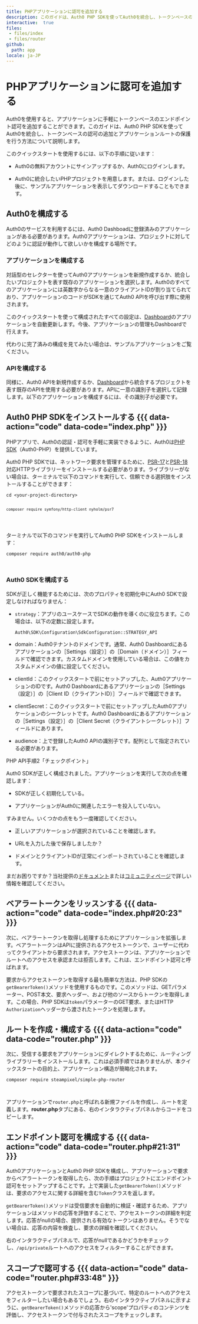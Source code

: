 ```yaml
---
title: PHPアプリケーションに認可を追加する
description: このガイドは、Auth0 PHP SDKを使ってAuth0を統合し、トークンベースの認可の追加とアプリケーションルートの保護を行う方法について説明します。
interactive:  true
files:
 - files/index
 - files/router
github:
  path: app
locale: ja-JP
---
```


# PHPアプリケーションに認可を追加する


<p>Auth0を使用すると、アプリケーションに手軽にトークンベースのエンドポイント認可を追加することができます。このガイドは、Auth0 PHP SDKを使ってAuth0を統合し、トークンベースの認可の追加とアプリケーションルートの保護を行う方法について説明します。</p><p>このクイックスタートを使用するには、以下の手順に従います：</p><ul><li><p>Auth0の無料アカウントにサインアップするか、Auth0にログインします。</p></li><li><p>Auth0に統合したいPHPプロジェクトを用意します。または、ログインした後に、サンプルアプリケーションを表示してダウンロードすることもできます。</p></li></ul><p></p><p></p>

## Auth0を構成する


<p>Auth0のサービスを利用するには、Auth0 Dashboadに登録済みのアプリケーションがある必要があります。Auth0アプリケーションは、プロジェクトに対してどのように認証が動作して欲しいかを構成する場所です。</p><h3>アプリケーションを構成する</h3><p>対話型のセレクターを使ってAuth0アプリケーションを新規作成するか、統合したいプロジェクトを表す既存のアプリケーションを選択します。Auth0のすべてのアプリケーションには英数字からなる一意のクライアントIDが割り当てられており、アプリケーションのコードがSDKを通じてAuth0 APIを呼び出す際に使用されます。</p><p>このクイックスタートを使って構成されたすべての設定は、<a href="https://manage.auth0.com/#/" target="_blank" rel="noreferrer noopener">Dashboard</a>のアプリケーションを自動更新します。今後、アプリケーションの管理もDashboardで行えます。</p><p>代わりに完了済みの構成を見てみたい場合は、サンプルアプリケーションをご覧ください。</p><h3>APIを構成する</h3><p>同様に、Auth0 APIを新規作成するか、<a href="https://manage.auth0.com/#/" target="_blank" rel="noreferrer noopener">Dashboard</a>から統合するプロジェクトを表す既存のAPIを使用する必要があります。APIに一意の識別子を選択して記録します。以下のアプリケーションを構成するには、その識別子が必要です。</p>

## Auth0 PHP SDKをインストールする {{{ data-action="code" data-code="index.php" }}}


<p>PHPアプリで、Auth0の認証・認可を手軽に実装できるように、Auth0は<a href="https://github.com/auth0/auth0-PHP" target="_blank" rel="noreferrer noopener">PHP SDK</a>（Auth0-PHP）を提供しています。</p><p>Auth0 PHP SDKでは、ネットワーク要求を管理するために、<a href="https://www.php-fig.org/psr/psr-17/" target="_blank" rel="noreferrer noopener">PSR-17</a>と<a href="https://www.php-fig.org/psr/psr-18/" target="_blank" rel="noreferrer noopener">PSR-18</a>対応HTTPライブラリーをインストールする必要があります。ライブラリーがない場合は、ターミナルで以下のコマンドを実行して、信頼できる選択肢をインストールすることができます：</p><p><pre><code class="language-powershell">cd &lt;your-project-directory&gt;

    composer require symfony/http-client nyholm/psr7

</code></pre>

</p><p>ターミナルで以下のコマンドを実行してAuth0 PHP SDKをインストールします：</p><p><pre><code class="language-powershell">composer require auth0/auth0-php

</code></pre>

</p><h3>Auth0 SDKを構成する</h3><p>SDKが正しく機能するためには、次のプロパティを初期化中にAuth0 SDKで設定しなければなりません：</p><ul><li><p><code>strategy</code>：アプリのユースケースでSDKの動作を導くのに役立ちます。この場合は、以下の定数に設定します。</p><p><code>Auth0\SDK\Configuration\SdkConfiguration::STRATEGY_API</code></p></li><li><p>domain：Auth0テナントのドメインです。通常、Auth0 Dashboardにあるアプリケーションの［Settings（設定）］の［Domain（ドメイン）］フィールドで確認できます。カスタムドメインを使用している場合は、この値をカスタムドメインの値に設定してください。</p></li><li><p>clientId：このクイックスタートで前にセットアップした、Auth0アプリケーションのIDです。Auth0 Dashboardにあるアプリケーションの［Settings（設定）］の［Client ID（クライアントID）］フィールドで確認できます。</p></li><li><p>clientSecret：このクイックスタートで前にセットアップしたAuth0アプリケーションのシークレットです。Auth0 Dashboardにあるアプリケーションの［Settings（設定）］の［Client Secret（クライアントシークレット）］フィールドにあります。</p></li><li><p>audience：上で登録したAuth0 APIの識別子です。配列として指定されている必要があります。</p></li></ul><p><div class="checkpoint">PHP API手順2「チェックポイント」 <div class="checkpoint-default"><p>Auth0 SDKが正しく構成されました。アプリケーションを実行して次の点を確認します：</p><ul><li><p>SDKが正しく初期化している。</p></li><li><p>アプリケーションがAuth0に関連したエラーを投入していない。</p></li></ul><p></p></div>

  <div class="checkpoint-success"></div>

  <div class="checkpoint-failure"><p>すみません。いくつかの点をもう一度確認してください。</p><ul><li><p>正しいアプリケーションが選択されていることを確認します。</p></li><li><p>URLを入力した後で保存しましたか？</p></li><li><p>ドメインとクライアントIDが正常にインポートされていることを確認します。</p></li></ul><p>まだお困りですか？当社提供の<a href="https://auth0.com/docs" target="_blank" >ドキュメント</a>または<a href="https://community.auth0.com/" target="_blank" rel="noreferrer noopener">コミュニティページ</a>で詳しい情報を確認してください。</p></div>

  </div></p>

## ベアラートークンをリッスンする {{{ data-action="code" data-code="index.php#20:23" }}}


<p>次に、ベアラートークンを取得し処理するためにアプリケーションを拡張します。ベアラートークンはAPIに提供されるアクセストークンで、ユーザーに代わってクライアントから要求されます。アクセストークンは、アプリケーションでルートへのアクセスを承認または拒否します。これは、エンドポイント認可と呼ばれます。</p><p>要求からアクセストークンを取得する最も簡単な方法は、PHP SDKの<code>getBearerToken()</code>メソッドを使用するものです。このメソッドは、GETパラメーター、POST本文、要求ヘッダー、および他のソースからトークンを取得します。この場合、PHP SDKは<code>token</code>パラメーターのGET要求、またはHTTP <code>Authorization</code>ヘッダーから渡されたトークンを処理します。</p>

## ルートを作成・構成する {{{ data-action="code" data-code="router.php" }}}


<p>次に、受信する要求をアプリケーションにダイレクトするために、ルーティングライブラリーをインストールします。これは必須手順ではありませんが、本クイックスタートの目的上、アプリケーション構造が簡略化されます。</p><p><pre><code class="language-powershell">composer require steampixel/simple-php-router

</code></pre>

</p><p>アプリケーションで<code>router.php</code>と呼ばれる新規ファイルを作成し、ルートを定義します。<b>router.php</b>タブにある、右のインタラクティブパネルからコードをコピーします。</p>

## エンドポイント認可を構成する {{{ data-action="code" data-code="router.php#21:31" }}}


<p>Auth0アプリケーションとAuth0 PHP SDKを構成し、アプリケーションで要求からベアラートークンを取得したら、次の手順はプロジェクトにエンドポイント認可をセットアップすることです。上で実装した<code>getBearerToken()</code>メソッドは、要求のアクセスに関する詳細を含む<code>Token</code>クラスを返します。</p><p><code>getBearerToken()</code>メソッドは受信要求を自動的に検証・確認するため、アプリケーションはメソッドの応答を評価することで、アクセストークンの詳細を判定します。応答がnullの場合、提供される有効なトークンはありません。そうでない場合は、応答の内容を検査し、要求の詳細を確認してください。</p><p>右のインタラクティブパネルで、応答がnullであるかどうかをチェックし、<code>/api/private</code>ルートへのアクセスをフィルターすることができます。</p>

## スコープで認可する {{{ data-action="code" data-code="router.php#33:48" }}}


<p>アクセストークンで要求されたスコープに基づいて、特定のルートへのアクセスをフィルターしたい場合もあるでしょう。右のインタラクティブパネルに示すように、<code>getBearerToken()</code>メソッドの応答から&#39;scope&#39;プロパティのコンテンツを評価し、アクセストークンで付与されたスコープをチェックします。</p>
